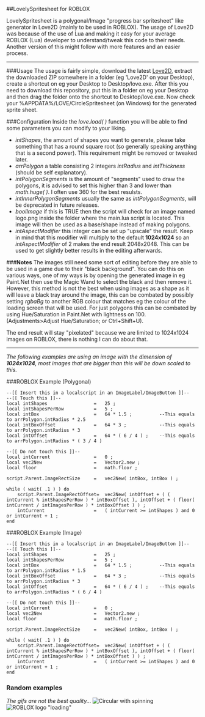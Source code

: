 ##LovelySpritesheet for ROBLOX

LovelySpritesheet is a polygonal/Image "progress bar spritesheet" like generator in Love2D (mainly to be used in ROBLOX). The usage of Love2D was because of the use of Lua and making it easy for your average ROBLOX (Lua) developer to understand/tweak this code to their needs. Another version of this might follow with more features and an easier process.



----------
###Usage
The usage is fairly simple, download the latest [Love2D](https://love2d.org/), extract the downloaded ZIP somewhere in a folder (eg 'Love2D' on your Desktop), create a shortcut on eg your Desktop to Desktop/love.exe. After this you need to download this repository, put this in a folder on eg your Desktop and then drag the folder onto the shortcut to Desktop/love.exe. Now check your %APPDATA%/LOVE/CircleSpritesheet (on Windows) for the generated sprite sheet.

###Configuration
Inside the *love.load( )* function you will be able to find some parameters you can modify to your liking.

 - *intShapes*, the amount of shapes you want to generate, please take something that has a round square root (so generally speaking anything that is a second power). This requirement might be removed or tweaked later.
 - *arrPolygon* a table consisting 2 integers *intRadius* and *intThickness* (should be self explanatory).
 - *intPolygonSegments* is the amount of "segments" used to draw the polygons, it is advised to set this higher than 3 and lower than *math.huge( )*. I often use 360 for the best resulsts.
 - *intInnerPolygonSegments* usually the same as *intPolygonSegments*, will be deprecated in future releases.
 - *boolImage* if this is TRUE then the script will check for an image named logo.png inside the folder where the main.lua script is located. This image will then be used as a base/shape instead of making polygons.
 - *intAspectModifier* this integer can be set up "upscale" the result. Keep in mind that this modifier will multiply to the default **1024x1024** so an *intAspectModifier* of 2 makes the end result 2048x2048. This can be used to get slightly better results in the editing afterwards.


###**Notes**
The images still need some sort of editing before they are able to be used in a game due to their "black background". You can do this on various ways, one of my ways is by opening the generated image in eg Paint.Net then use the Magic Wand to select the black and then remove it. However, this method is not the best when using images as a shape as it will leave a black tray around the image, this can be combated by possibly setting *rgbaBg* to another RGB colour that matches eg the colour of the loading screen that will be used. For just polygons this can be combated by using Hue/Saturation in Paint.Net with lightness on 100. (Adjustments>Adjust Hue/Saturation; or Ctrl+Shift+U).

The end result will stay "pixelated" because we are limited to 1024x1024 images on ROBLOX, there is nothing I can do about that.

----------

*The following examples are using an image with the dimension of **1024x1024**, most images that are bigger than this will be down scaled to this.*

###ROBLOX Example (Polygonal)

    --[[ Insert this in a localscript in an ImageLabel/ImageButton ]]--
    --[[ Touch this ]]--
    local intShapes					=	25 ;
    local intShapesPerRow			=	5 ;
    local intBox					=	64 * 1.5 ;			--This equals to arrPolygon.intRadius * 2.5
    local intBoxOffset				=	64 * 3 ;			--This equals to arrPolygon.intRadius * 3
    local intOffset 				=	64 * ( 6 / 4 ) ;	--This equals to arrPolygon.intRadius * ( 3 / 4 )
    
    --[[ Do not touch this ]]--
    local intCurrent				=	0 ;
    local vec2New					=	Vector2.new ;
    local floor						=	math.floor ;
    
    script.Parent.ImageRectSize		=	vec2New( intBox, intBox ) ;
    
    while ( wait( .1 ) ) do
    	script.Parent.ImageRectOffset=	vec2New( intOffset + ( ( intCurrent % intShapesPerRow ) * intBoxOffset ), intOffset + ( floor( intCurrent / intImagesPerRow ) * intBoxOffset ) ) ; 
    	intCurrent 					=	( intCurrent >= intShapes ) and 0 or intCurrent + 1 ;
    end

###ROBLOX Example (Image)


    --[[ Insert this in a localscript in an ImageLabel/ImageButton ]]--
    --[[ Touch this ]]--
    local intShapes					=	25 ;
    local intShapesPerRow			=	5 ;
    local intBox					=	64 * 1.5 ;			--This equals to arrPolygon.intRadius * 1.5
    local intBoxOffset				=	64 * 3 ;			--This equals to arrPolygon.intRadius * 3
    local intOffset 				=	64 * ( 6 / 4 ) ;	--This equals to arrPolygon.intRadius * ( 6 / 4 )
    
    --[[ Do not touch this ]]--
    local intCurrent				=	0 ;
    local vec2New					=	Vector2.new ;
    local floor						=	math.floor ;
    
    script.Parent.ImageRectSize		=	vec2New( intBox, intBox ) ;
    
    while ( wait( .1 ) ) do
    	script.Parent.ImageRectOffset=	vec2New( intOffset + ( ( intCurrent % intShapesPerRow ) * intBoxOffset ), intOffset + ( floor( intCurrent / intImagesPerRow ) * intBoxOffset ) ) ; 
    	intCurrent 					=	( intCurrent >= intShapes ) and 0 or intCurrent + 1 ;
    end

### Random examples
*The gifs are not the best quality...*
![Circular with spinning](https://i.gyazo.com/d664a1721a81749abcc40df780cb4315.gif)
![ROBLOX logo "loading"](https://i.gyazo.com/9f5b124311d13df3405fc5a2f0f338f8.gif)
